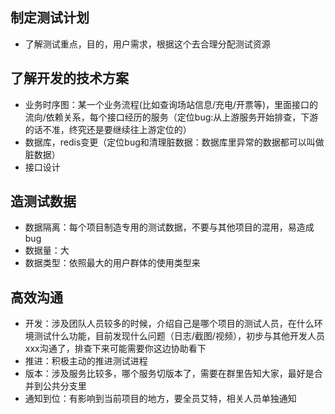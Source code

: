 
## 制定测试计划
- 了解测试重点，目的，用户需求，根据这个去合理分配测试资源
## 了解开发的技术方案
- 业务时序图：某一个业务流程(比如查询场站信息/充电/开票等)，里面接口的流向/依赖关系，每个接口经历的服务（定位bug:从上游服务开始排查，下游的话不准，终究还是要继续往上游定位的）
- 数据库，redis变更（定位bug和清理脏数据：数据库里异常的数据都可以叫做脏数据）
- 接口设计
## 造测试数据
- 数据隔离：每个项目制造专用的测试数据，不要与其他项目的混用，易造成bug
- 数据量：大
- 数据类型：依照最大的用户群体的使用类型来
## 高效沟通
- 开发：涉及团队人员较多的时候，介绍自己是哪个项目的测试人员，在什么环境测试什么功能，目前发现什么问题（日志/截图/视频），初步与其他开发人员xxx沟通了，排查下来可能需要你这边协助看下
- 推进：积极主动的推进测试进程
- 版本：涉及服务比较多，哪个服务切版本了，需要在群里告知大家，最好是合并到公共分支里
- 通知到位：有影响到当前项目的地方，要全员艾特，相关人员单独通知








